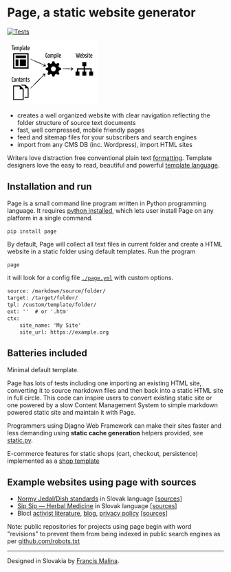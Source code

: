 Page, a static website generator
================================
[![Tests](https://github.com/fmalina/page/actions/workflows/ci.yml/badge.svg)](https://github.com/fmalina/page/actions?query=event%3Apush+branch%3Amain+workflow%3Atests)

![website = compile(markdown content, templates)](page.png)

- creates a well organized website with clear navigation
  reflecting the folder structure of source text documents
- fast, well compressed, mobile friendly pages
- feed and sitemap files for your subscribers and search engines
- import from any CMS DB (inc. Wordpress), import HTML sites

Writers love distraction free conventional plain text
[formatting](https://commonmark.org/help/).
Template designers love the easy to read, beautiful and powerful
[template language](https://palletsprojects.com/p/jinja/).

Installation and run
--------------------
Page is a small command line program written in Python programming language.
It requires [python installed](https://www.python.org/downloads/), which lets user
install Page on any platform in a single command.

    pip install page

By default, Page will collect all text files in current folder
and create a HTML website in a static folder using default templates. Run the program

    page

it will look for a config file
[`./page.yml`](https://github.com/fmalina/page/blob/main/page.yml)
with custom options.

    source: /markdown/source/folder/
    target: /target/folder/
    tpl: /custom/template/folder/
    ext: ''  # or '.htm'
    ctx:
        site_name: 'My Site'
        site_url: https://example.org


Batteries included
------------------
Minimal default template.

Page has lots of tests including one importing an existing HTML site,
converting it to source markdown files and then back into a static HTML site
in full circle. This code can inspire users to convert existing static site
or one powered by a slow Content Management System to simple
markdown powered static site and maintain it with Page.

Programmers using Djagno Web Framework can make their sites faster and less demanding
using **static cache generation** helpers provided,
see [static.py](https://github.com/fmalina/page/blob/main/static.py).

E-commerce features for static shops (cart, checkout, persistence) implemented as a 
[shop template](https://github.com/fmalina/pageshop)

Example websites using page with sources
----------------------------------------

* [Normy Jedal/Dish standards](https://unilexicon.com/nom) in Slovak language
        [[sources]](https://github.com/fmalina/revisions-nom)
* [Sip Sip — Herbal Medicine](https://unilexicon.com/sip) in Slovak language
        [[sources]](https://github.com/fmalina/revisions-sip)
* Blocl [activist literature](https://blocl.uk/activism),
        [blog](https://blocl.uk/blog),
        [privacy policy](https://blocl.uk/privacy)
        [[sources]](https://github.com/fmalina/revisions-blocl)

Note: public repositories for projects using page begin with word "revisions" to prevent them
from being indexed in public search engines as per [github.com/robots.txt](https://github.com/robots.txt)

---

Designed in Slovakia by [Francis Malina](https://unilexicon.com/fm/).
